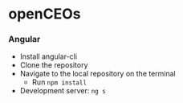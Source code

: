 # openCEOs 
### Angular


- Install angular-cli
- Clone the repository
- Navigate to the local repository on the terminal
  - Run `npm install`
- Development server: `ng s`